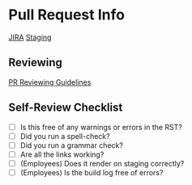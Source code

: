 # Pull Request Info

[JIRA](https://jira.mongodb.org)
[Staging](https://www.example.com)

## Reviewing

[PR Reviewing Guidelines](https://github.com/mongodb/docs-java/blob/master/REVIEWING.md)

## Self-Review Checklist

- [ ] Is this free of any warnings or errors in the RST?
- [ ] Did you run a spell-check?
- [ ] Did you run a grammar check?
- [ ] Are all the links working?
- [ ] (Employees) Does it render on staging correctly?
- [ ] (Employees) Is the build log free of errors?
